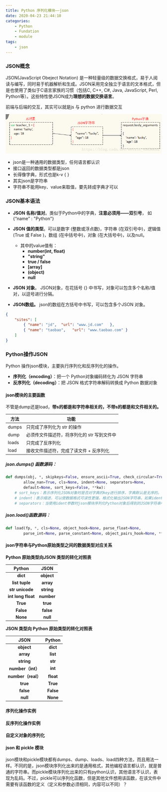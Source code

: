 ```yaml
---
title: Python 序列化模块——json
date: 2020-04-23 21:44:10
categories:
	- Python
	- Fundation
	- module
tags:
	- json
---
```




### JSON概念

JSON(JavaScript Obeject Notation) 是一种轻量级的数据交换格式，易于人阅读与编写，同时易于机器解析和生成。JSON采用完全独立于语言的文本格式，但是也使用了类似于C语言家族的习惯（包括C, C++, C#, Java, JavaScript, Perl, Python等）。这些特性使JSON成为**理想的数据交换语言**。

前端与后端的交互，其实可以就是js 与 python 进行数据交互

![js-json-py](/images/js-json-py.png)

- json是一种通用的数据类型，任何语言都认识
- 接口返回的数据类型都是json
- 长得像字典，形式也是k-v { }
- 其实json是字符串
- 字符串不能用key、value来取值，要先转成字典才可以

<!--more-->

### JSON基本语法

- **JSON 名称/值对**。类似于Python中的字典，**注意必须用——双引号**， 如 {“name” : "Python"}
- **JSON 值的类型**。可以是数字 (整数或浮点数)，字符串 (在双引号中)，逻辑值 (True 或 False )，数组 (在中括号中)，对象 (在大括号中)，以及null。
  - 其中的value值有：
    - **number(int, float)**    
    - **"string"**
    - **true   /  false**
    - **[array]**
    - **(object)**
    - **null**

- **JSON 对象**。 JSON对象，在花括号 {} 中书写，对象可以包含多个名称/值对，以逗号进行分隔。
- **JSON数组。** json的数组在方括号中书写，可以包含多个JSON 对象。

```json
{
    "sites": [
        { "name": "jd",  "url": "www.jd.com"   },
        { "name": "taobao",   "url": "www.taobao.com" }
    ]
}
```



### Python操作JSON

Python 操作json模块，主要执行序列化和反序列化的操作。

- **序列化（encoding）**：把一个 Python对象编码转化为 JSON 字符串
- **反序列化（decoding）**：把 JSON 格式字符串解码转换成 Python 数据对象

#### json模块的主要函数

不管是dump还是load，**带s的都是和字符串相关的，不带s的都是和文件相关的。**

| 方法  | 功能                                        |
| ----- | ------------------------------------------- |
| dumps | 只完成了序列化为 str 的操作                 |
| dump  | 必须传文件描述符，将序列化的 str 写到文件中 |
| loads | 只完成了反序列化                            |
| load  | 接收文件描述符，完成了读文件  +  反序列化   |

##### json.dumps() 函数源码：

```python
def dumps(obj, *, skipkeys=False, ensure_ascii=True, check_circular=True,
        allow_nan=True, cls=None, indent=None, separators=None,
        default=None, sort_keys=False, **kw):
    # sort_keys：表示序列化JSON对象时是否对字典的key进行排序，字典默认是无序的。
    # indent：表示缩进，可以使数据格式可读性更强，格式化输出JSON字符串，如果ident是一个非负的整数，那么JSONarray元素和object成员将会被以相应的缩进级别进行打印输出。
    # separators：当使用ident参数时json模块序列化Python对象后得到的JSON字符串中的”,”号和”:”号分隔符后默认会附加一个空白字符，可以通过separators参数重新指定分隔符，去除无用的空白字符。指定的分隔符一般是一个元祖类型的数据，比如(',',':')。
```

##### json.load()函数源码：

```python
def load(fp, *, cls=None, object_hook=None, parse_float=None,
        parse_int=None, parse_constant=None, object_pairs_hook=None, **kw):
```



#### json字符串与Python原始类型之间的数据类型对应关系

**Python 原始类型向JSON 类型的转化对照表**

|        Python        |    JSON    |
| :------------------: | :--------: |
|       **dict**       | **object** |
|    **list tuple**    | **array**  |
|   **str unicode**    | **string** |
| **int  long  float** | **number** |
|       **True**       |  **true**  |
|      **False**       | **false**  |
|       **None**       |  **null**  |

**JSON 类型向 Python 原始类型的转化对照表**

|        JSON        |  Python   |
| :----------------: | :-------: |
|     **object**     | **dict**  |
|     **array**      | **list**  |
|     **string**     |  **str**  |
| **number（int）**  |  **int**  |
| **number（real）** | **float** |
|      **true**      | **True**  |
|     **false**      | **False** |
|      **null**      | **None**  |



#### 序列化操作实例

#### 反序列化操作实例

#### 自定义对象的序列化

#### json 和 pickle 模块

json模块和pickle模块都有dumps、dump、loads、load四种方法，而且用法一样。不同的是，json模块序列化出来的是通用格式，其他编程语言都认识，就是普通的字符串。而pickle模块序列化出来的只有python认识，其他语言不认识，表现为乱码。不过，pickle可以序列化函数，但是其他文件想用该函数，在该文件中需要有该函数的定义（定义和参数必须相同，内容可以不同）？















